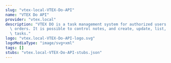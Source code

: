 ```yaml
---
slug: "vtex-local-VTEX-Do-API"
name: "VTEX Do API"
provider: "vtex.local"
description: "VTEX DO is a task management system for authorized users to process\
  \ orders. It is possible to control notes, and create, update, list, and retrieve\
  \ tasks."
logo: "vtex.local-VTEX-Do-API-logo.svg"
logoMediaType: "image/svg+xml"
tags: []
stubs: "vtex.local-VTEX-Do-API-stubs.json"
---
```

